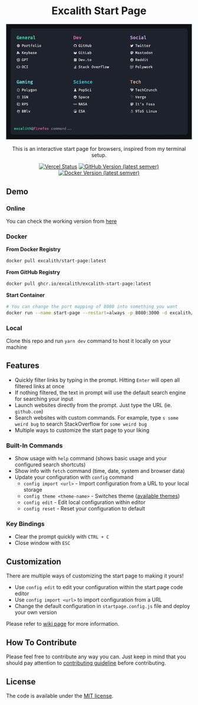 <div align="center">
	<h1 align="center">Excalith Start Page</h1>
	<img src=".github/startpage.gif" />

This is an interactive start page for browsers, inspired from my terminal setup.

[![Vercel Status](https://therealsujitk-vercel-badge.vercel.app/?app=excalith-start-page)](https://excalith-start-page.vercel.app)
[![GitHub Version (latest semver)](https://img.shields.io/github/v/tag/excalith/excalith-start-page?sort=semver&label=github)](https://github.com/excalith/excalith-start-page)
[![Docker Version (latest semver)](https://img.shields.io/docker/v/excalith/start-page?sort=semver&label=docker)](https://hub.docker.com/r/excalith/start-page)

</div>

## Demo

### Online

You can check the working version from [here](https://excalith-start-page.vercel.app)

### Docker

**From Docker Registry**

```bash
docker pull excalith/start-page:latest
```

**From GitHub Registry**

```bash
docker pull ghcr.io/excalith/excalith-start-page:latest
```

**Start Container**

```bash
# You can change the port mapping of 8080 into something you want
docker run --name start-page --restart=always -p 8080:3000 -d excalith/start-page
```

### Local

Clone this repo and run `yarn dev` command to host it locally on your machine

## Features

- Quickly filter links by typing in the prompt. Hitting `Enter` will open all filtered links at once
- If nothing filtered, the text in prompt will use the default search engine for searching your input
- Launch websites directly from the prompt. Just type the URL (ie. `github.com`)
- Search websites with custom commands. For example, type `s some weird bug` to search StackOverflow for `some weird bug`
- Multiple ways to customize the start page to your liking

### Built-In Commands

- Show usage with `help` command (shows basic usage and your configured search shortcuts)
- Show info with `fetch` command (time, date, system and browser data)
- Update your configuration with `config` command
  - `config import <url>` - Import configuration from a URL to your local storage
  - `config theme <theme-name>` - Switches theme ([available themes](./public/themes/))
  - `config edit` - Edit local configuration within editor
  - `config reset` - Reset your configuration to default

### Key Bindings

- Clear the prompt quickly with `CTRL + C`
- Close window with `ESC`

## Customization

There are multiple ways of customizing the start page to making it yours!

- Use `config edit` to edit your configuration within the start page code editor
- Use `config import <url>` to import configuration from a URL
- Change the default configuration in `startpage.config.js` file and deploy your own version

Please refer to [wiki page](https://github.com/excalith/excalith-start-page/wiki) for more information.

## How To Contribute

Please feel free to contribute any way you can. Just keep in mind that you should pay attention to [contributing guideline](.github/CONTRIBUTING.md) before contributing.

## License

The code is available under the [MIT license](LICENSE).
